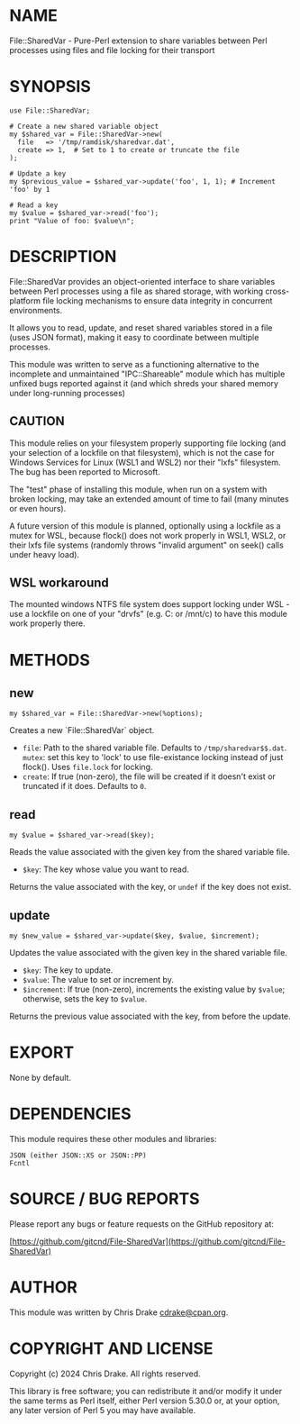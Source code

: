 # NAME

File::SharedVar - Pure-Perl extension to share variables between Perl processes using files and file locking for their transport

# SYNOPSIS

    use File::SharedVar;

    # Create a new shared variable object
    my $shared_var = File::SharedVar->new(
      file   => '/tmp/ramdisk/sharedvar.dat',
      create => 1,  # Set to 1 to create or truncate the file
    );

    # Update a key
    my $previous_value = $shared_var->update('foo', 1, 1); # Increment 'foo' by 1

    # Read a key
    my $value = $shared_var->read('foo');
    print "Value of foo: $value\n";

# DESCRIPTION

File::SharedVar provides an object-oriented interface to share variables between Perl processes using a file as shared storage, with working cross-platform file locking mechanisms to ensure data integrity in concurrent environments.

It allows you to read, update, and reset shared variables stored in a file (uses JSON format), making it easy to coordinate between multiple processes.

This module was written to serve as a functioning alternative to the incomplete and unmaintained "IPC::Shareable" module which has multiple unfixed bugs reported against it (and which shreds your shared memory under long-running processes)

## CAUTION

This module relies on your filesystem properly supporting file locking (and your selection of a lockfile on that filesystem), which is not the case for Windows Services for Linux (WSL1 and WSL2) nor their "lxfs" filesystem.  The bug has been reported to Microsoft.

The "test" phase of installing this module, when run on a system with broken locking, may take an extended amount of time to fail (many minutes or even hours).

A future version of this module is planned, optionally using a lockfile as a mutex for WSL, because flock() does not work properly in WSL1, WSL2, or their lxfs file systems (randomly throws "invalid argument" on seek() calls under heavy load).

## WSL workaround

The mounted windows NTFS file system does support locking under WSL - use a lockfile on one of your "drvfs" (e.g. C: or /mnt/c) to have this module work properly there.

# METHODS

## new

    my $shared_var = File::SharedVar->new(%options);

Creates a new \`File::SharedVar\` object.

- `file`: Path to the shared variable file. Defaults to `/tmp/sharedvar$$.dat`.
`mutex`: set this key to 'lock' to use file-existance locking instead of just flock(). Uses `file.lock` for locking.
- `create`: If true (non-zero), the file will be created if it doesn't exist or truncated if it does. Defaults to `0`.

## read

    my $value = $shared_var->read($key);

Reads the value associated with the given key from the shared variable file.

- `$key`: The key whose value you want to read.

Returns the value associated with the key, or `undef` if the key does not exist.

## update

    my $new_value = $shared_var->update($key, $value, $increment);

Updates the value associated with the given key in the shared variable file.

- `$key`: The key to update.
- `$value`: The value to set or increment by.
- `$increment`: If true (non-zero), increments the existing value by `$value`; otherwise, sets the key to `$value`.

Returns the previous value associated with the key, from before the update.

# EXPORT

None by default.

# DEPENDENCIES

This module requires these other modules and libraries:

    JSON (either JSON::XS or JSON::PP)
    Fcntl

# SOURCE / BUG REPORTS

Please report any bugs or feature requests on the GitHub repository at:

[https://github.com/gitcnd/File-SharedVar](https://github.com/gitcnd/File-SharedVar)

# AUTHOR

This module was written by Chris Drake <cdrake@cpan.org>.

# COPYRIGHT AND LICENSE

Copyright (c) 2024 Chris Drake. All rights reserved.

This library is free software; you can redistribute it and/or modify
it under the same terms as Perl itself, either Perl version 5.30.0 or,
at your option, any later version of Perl 5 you may have available.
